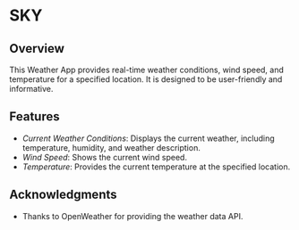 # SKY
## Overview
This Weather App provides real-time weather conditions, wind speed, and temperature for a specified location. It is designed to be user-friendly and informative.

## Features
- *Current Weather Conditions*: Displays the current weather, including temperature, humidity, and weather description.
- *Wind Speed*: Shows the current wind speed.
- *Temperature*: Provides the current temperature at the specified location.

## Acknowledgments
- Thanks to OpenWeather for providing the weather data API.
